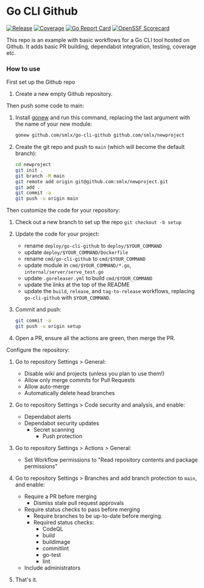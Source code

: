 # Go CLI Github

[![Release](https://github.com/smlx/go-cli-github/actions/workflows/release.yaml/badge.svg)](https://github.com/smlx/go-cli-github/actions/workflows/release.yaml)
[![Coverage](https://coveralls.io/repos/github/smlx/go-cli-github/badge.svg?branch=main)](https://coveralls.io/github/smlx/go-cli-github?branch=main)
[![Go Report Card](https://goreportcard.com/badge/github.com/smlx/go-cli-github)](https://goreportcard.com/report/github.com/smlx/go-cli-github)
[![OpenSSF Scorecard](https://api.securityscorecards.dev/projects/github.com/smlx/go-cli-github/badge)](https://securityscorecards.dev/viewer/?uri=github.com/smlx/go-cli-github)

This repo is an example with basic workflows for a Go CLI tool hosted on Github.
It adds basic PR building, dependabot integration, testing, coverage etc.

### How to use

First set up the Github repo

1. Create a new empty Github repository.

Then push some code to main:

1. Install [gonew](https://go.dev/blog/gonew) and run this command, replacing the last argument with the name of your new module:

    ```bash
    gonew github.com/smlx/go-cli-github github.com/smlx/newproject
    ```

1. Create the git repo and push to `main` (which will become the default branch):

    ```bash
    cd newproject
    git init .
    git branch -M main
    git remote add origin git@github.com:smlx/newproject.git
    git add .
    git commit -a
    git push -u origin main
    ```

Then customize the code for your repository:

1. Check out a new branch to set up the repo `git checkout -b setup`

1. Update the code for your project:

    * rename `deploy/go-cli-github` to `deploy/$YOUR_COMMAND`
    * update `deploy/$YOUR_COMMAND/Dockerfile`
    * rename `cmd/go-cli-github` to `cmd/$YOUR_COMMAND`
    * update module in `cmd/$YOUR_COMMAND/*.go`, `internal/server/serve_test.go`
    * update `.goreleaser.yml` to build `cmd/$YOUR_COMMAND`
    * update the links at the top of the README
    * update the `build`, `release`, and `tag-to-release` workflows, replacing `go-cli-github` with `$YOUR_COMMAND`.

1. Commit and push:

    ```bash
    git commit -a
    git push -u origin setup
    ```
1. Open a PR, ensure all the actions are green, then merge the PR.

Configure the repository:

1. Go to repository Settings > General:

    * Disable wiki and projects (unless you plan to use them!)
    * Allow only merge commits for Pull Requests
    * Allow auto-merge
    * Automatically delete head branches

1. Go to repository Settings > Code security and analysis, and enable:

    * Dependabot alerts
    * Dependabot security updates
        * Secret scanning
            * Push protection

1. Go to repository Settings > Actions > General:

    * Set Workflow permissions to "Read repository contents and package permissions"

1. Go to repository Settings > Branches and add branch protection to `main`, and enable:

    * Require a PR before merging
        * Dismiss stale pull request approvals
    * Require status checks to pass before merging
        * Require branches to be up-to-date before merging.
        * Required status checks:
            * CodeQL
            * build
            * buildimage
            * commitlint
            * go-test
            * lint
    * Include administrators

1. That's it.
